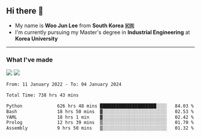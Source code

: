 ## Hi there 👋

- My name is **Woo Jun Lee** from **South Korea 🇰🇷**
- I'm currently pursuing my Master's degree in **Industrial Engineering** at **Korea University**

---

### What I've made

<a href="https://share.streamlit.io/tomtom1103/kuiai_hackathon_2022/main/JL_app.py"><img src="https://img.shields.io/badge/Journey Lee-161B22?style=for-the-badge&logo=streamlit&logoColor=FF4B4B"/></a> <a href="https://jeon-100.github.io/Dangzang/"><img src="https://img.shields.io/badge/당신을 위한 장학금, 당장!-161B22?style=for-the-badge&logo=react&logoColor=#61DAFB"/></a>

<!--START_SECTION:waka-->

```txt
From: 11 January 2022 - To: 04 January 2024

Total Time: 738 hrs 43 mins

Python             626 hrs 48 mins █████████████████████░░░░   84.03 %
Bash               18 hrs 50 mins  ▓░░░░░░░░░░░░░░░░░░░░░░░░   02.53 %
YAML               18 hrs 1 min    ▓░░░░░░░░░░░░░░░░░░░░░░░░   02.42 %
Prolog             12 hrs 39 mins  ▒░░░░░░░░░░░░░░░░░░░░░░░░   01.70 %
Assembly           9 hrs 50 mins   ▒░░░░░░░░░░░░░░░░░░░░░░░░   01.32 %
```

<!--END_SECTION:waka-->
